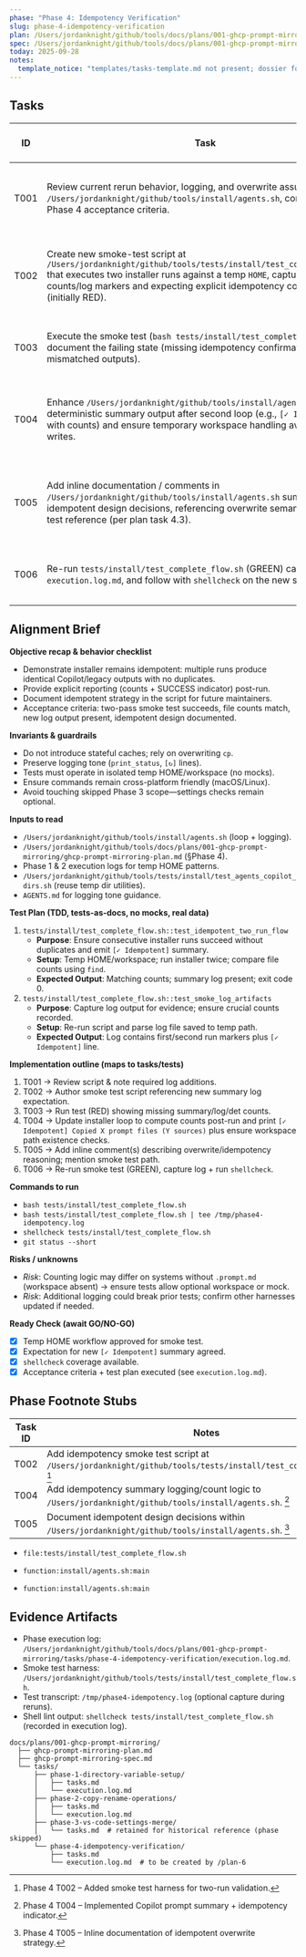 ```yaml
---
phase: "Phase 4: Idempotency Verification"
slug: phase-4-idempotency-verification
plan: /Users/jordanknight/github/tools/docs/plans/001-ghcp-prompt-mirroring/ghcp-prompt-mirroring-plan.md
spec: /Users/jordanknight/github/tools/docs/plans/001-ghcp-prompt-mirroring/ghcp-prompt-mirroring-spec.md
today: 2025-09-28
notes:
  template_notice: "templates/tasks-template.md not present; dossier follows repository convention manually."
---
```


## Tasks
| ID   | Task | Dependencies | [P] Guidance | Validation Checklist Coverage |
|------|------|--------------|--------------|-------------------------------|
| T001 | Review current rerun behavior, logging, and overwrite assumptions in `/Users/jordanknight/github/tools/install/agents.sh`, comparing with Phase 4 acceptance criteria. | – | Serial (shared `/Users/jordanknight/github/tools/install/agents.sh`) | Aligns plan tasks 4.1–4.3; establishes baseline expectations |
| T002 | Create new smoke-test script at `/Users/jordanknight/github/tools/tests/install/test_complete_flow.sh` that executes two installer runs against a temp `HOME`, capturing file counts/log markers and expecting explicit idempotency confirmation (initially RED). | T001 | `[P]` eligible (new file) | Covers “Run complete flow twice”, “Verify file overwrites”, “Smoke test passes” |
| T003 | Execute the smoke test (`bash tests/install/test_complete_flow.sh`) to document the failing state (missing idempotency confirmation / mismatched outputs). | T002 | Serial (depends on new test assertions) | Confirms tests-first failure and highlights current gaps |
| T004 | Enhance `/Users/jordanknight/github/tools/install/agents.sh` to emit deterministic summary output after second loop (e.g., `[✓ Idempotent]` with counts) and ensure temporary workspace handling avoids duplicate writes. | T003 | Serial (shared `/Users/jordanknight/github/tools/install/agents.sh`) | Satisfies “Script is idempotent”, “No duplicate files created” |
| T005 | Add inline documentation / comments in `/Users/jordanknight/github/tools/install/agents.sh` summarizing idempotent design decisions, referencing overwrite semantics and smoke test reference (per plan task 4.3). | T004 | Serial (shared `/Users/jordanknight/github/tools/install/agents.sh`) | Addresses “Document idempotent design”, ties to acceptance checklist |
| T006 | Re-run `tests/install/test_complete_flow.sh` (GREEN) capturing logs for `execution.log.md`, and follow with `shellcheck` on the new script. | T005 | `[P]` eligible (execution + tooling) | Verifies “Second run succeeds”, “Smoke test passes” |

## Alignment Brief
**Objective recap & behavior checklist**  
- Demonstrate installer remains idempotent: multiple runs produce identical Copilot/legacy outputs with no duplicates.  
- Provide explicit reporting (counts + SUCCESS indicator) post-run.  
- Document idempotent strategy in the script for future maintainers.  
- Acceptance criteria: two-pass smoke test succeeds, file counts match, new log output present, idempotent design documented.

**Invariants & guardrails**  
- Do not introduce stateful caches; rely on overwriting `cp`.  
- Preserve logging tone (`print_status`, `[↻]` lines).  
- Tests must operate in isolated temp HOME/workspace (no mocks).  
- Ensure commands remain cross-platform friendly (macOS/Linux).  
- Avoid touching skipped Phase 3 scope—settings checks remain optional.

**Inputs to read**  
- `/Users/jordanknight/github/tools/install/agents.sh` (loop + logging).  
- `/Users/jordanknight/github/tools/docs/plans/001-ghcp-prompt-mirroring/ghcp-prompt-mirroring-plan.md` (§Phase 4).  
- Phase 1 & 2 execution logs for temp HOME patterns.  
- `/Users/jordanknight/github/tools/tests/install/test_agents_copilot_dirs.sh` (reuse temp dir utilities).  
- `AGENTS.md` for logging tone guidance.

**Test Plan (TDD, tests-as-docs, no mocks, real data)**  
1. `tests/install/test_complete_flow.sh::test_idempotent_two_run_flow`  
   - **Purpose**: Ensure consecutive installer runs succeed without duplicates and emit `[✓ Idempotent]` summary.  
   - **Setup**: Temp HOME/workspace; run installer twice; compare file counts using `find`.  
   - **Expected Output**: Matching counts; summary log present; exit code 0.  
2. `tests/install/test_complete_flow.sh::test_smoke_log_artifacts`  
   - **Purpose**: Capture log output for evidence; ensure crucial counts recorded.  
   - **Setup**: Re-run script and parse log file saved to temp path.  
   - **Expected Output**: Log contains first/second run markers plus `[✓ Idempotent]` line.

**Implementation outline (maps to tasks/tests)**  
1. T001 → Review script & note required log additions.  
2. T002 → Author smoke test script referencing new summary log expectation.  
3. T003 → Run test (RED) showing missing summary/log/det counts.  
4. T004 → Update installer loop to compute counts post-run and print `[✓ Idempotent] Copied X prompt files (Y sources)` plus ensure workspace path existence checks.  
5. T005 → Add inline comment(s) describing overwrite/idempotency reasoning; mention smoke test path.  
6. T006 → Re-run smoke test (GREEN), capture log + run `shellcheck`.

**Commands to run**  
- `bash tests/install/test_complete_flow.sh`  
- `bash tests/install/test_complete_flow.sh | tee /tmp/phase4-idempotency.log`  
- `shellcheck tests/install/test_complete_flow.sh`  
- `git status --short`

**Risks / unknowns**  
- *Risk*: Counting logic may differ on systems without `.prompt.md` (workspace absent) → ensure tests allow optional workspace or mock.  
- *Risk*: Additional logging could break prior tests; confirm other harnesses updated if needed.

**Ready Check (await GO/NO-GO)**  
- [x] Temp HOME workflow approved for smoke test.  
- [x] Expectation for new `[✓ Idempotent]` summary agreed.  
- [x] `shellcheck` coverage available.  
- [x] Acceptance criteria + test plan executed (see `execution.log.md`).

## Phase Footnote Stubs
| Task ID | Notes |
|---------|-------|
| T002 | Add idempotency smoke test script at `/Users/jordanknight/github/tools/tests/install/test_complete_flow.sh`. [^8] |
| T004 | Add idempotency summary logging/count logic to `/Users/jordanknight/github/tools/install/agents.sh`. [^9] |
| T005 | Document idempotent design decisions within `/Users/jordanknight/github/tools/install/agents.sh`. [^10] |

[^8]: Phase 4 T002 – Added smoke test harness for two-run validation.
  - `file:tests/install/test_complete_flow.sh`
[^9]: Phase 4 T004 – Implemented Copilot prompt summary + idempotency indicator.
  - `function:install/agents.sh:main`
[^10]: Phase 4 T005 – Inline documentation of idempotent overwrite strategy.
  - `function:install/agents.sh:main`

## Evidence Artifacts
- Phase execution log: `/Users/jordanknight/github/tools/docs/plans/001-ghcp-prompt-mirroring/tasks/phase-4-idempotency-verification/execution.log.md`.  
- Smoke test harness: `/Users/jordanknight/github/tools/tests/install/test_complete_flow.sh`.  
- Test transcript: `/tmp/phase4-idempotency.log` (optional capture during reruns).  
- Shell lint output: `shellcheck tests/install/test_complete_flow.sh` (recorded in execution log).

```
docs/plans/001-ghcp-prompt-mirroring/
  ├── ghcp-prompt-mirroring-plan.md
  ├── ghcp-prompt-mirroring-spec.md
  └── tasks/
      ├── phase-1-directory-variable-setup/
      │   ├── tasks.md
      │   └── execution.log.md
      ├── phase-2-copy-rename-operations/
      │   ├── tasks.md
      │   └── execution.log.md
      ├── phase-3-vs-code-settings-merge/
      │   └── tasks.md  # retained for historical reference (phase skipped)
      └── phase-4-idempotency-verification/
          ├── tasks.md
          └── execution.log.md  # to be created by /plan-6
```
